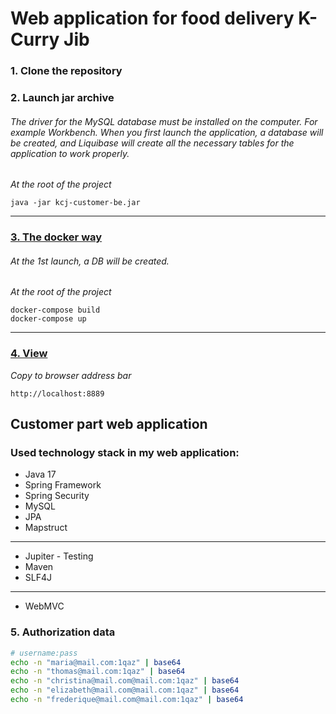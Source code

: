 # Web application for food delivery K-Curry Jib

### 1. Clone the repository

### 2. Launch jar archive

###### The driver for the *MySQL* database must be installed on the computer. For example *Workbench*. When you first launch the application, a database will be created, and *Liquibase* will create all the necessary tables for the application to work properly.

*At the root of the project*

```
java -jar kcj-customer-be.jar
```

---

### [3. The docker way](https://hub.docker.com/repository/docker/ikarzindo/k-curry-jib-customer-app/general)

###### At the 1st launch, a DB will be created.

*At the root of the project*

```
docker-compose build
docker-compose up
```

---

### [4. View](http://localhost:8889)

*Copy to browser address bar*

```
http://localhost:8889
```

## Customer part web application

### Used technology stack in my web application:

- Java 17
- Spring Framework
- Spring Security
- MySQL
- JPA
- Mapstruct

---

- Jupiter - Testing
- Maven
- SLF4J

---

- WebMVC

### 5. Authorization data 

```bash
# username:pass
echo -n "maria@mail.com:1qaz" | base64
echo -n "thomas@mail.com:1qaz" | base64
echo -n "christina@mail.com@mail.com:1qaz" | base64
echo -n "elizabeth@mail.com@mail.com:1qaz" | base64
echo -n "frederique@mail.com@mail.com:1qaz" | base64

```